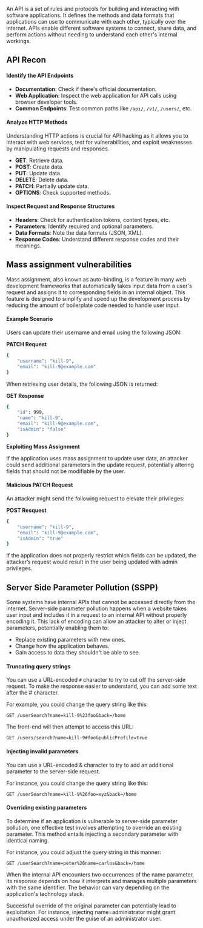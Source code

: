 An API is a set of rules and protocols for building and interacting with software applications. It defines the methods and data formats that applications can use to communicate with each other, typically over the internet. APIs enable different software systems to connect, share data, and perform actions without needing to understand each other's internal workings.
## API Recon

#### Identify the API Endpoints

- **Documentation**: Check if there's official documentation.
- **Web Application**: Inspect the web application for API calls using browser developer tools.
- **Common Endpoints**: Test common paths like `/api/`, `/v1/`, `/users/`, etc.
#### Analyze HTTP Methods

Understanding HTTP actions is crucial for API hacking as it allows you to interact with web services, test for vulnerabilities, and exploit weaknesses by manipulating requests and responses.

- **GET**: Retrieve data.
- **POST**: Create data.
- **PUT**: Update data.
- **DELETE**: Delete data.
- **PATCH**: Partially update data.
- **OPTIONS**: Check supported methods.
#### Inspect Request and Response Structures

- **Headers**: Check for authentication tokens, content types, etc.
- **Parameters**: Identify required and optional parameters.
- **Data Formats**: Note the data formats (JSON, XML).
- **Response Codes**: Understand different response codes and their meanings.
## Mass assignment vulnerabilities
Mass assignment, also known as auto-binding, is a feature in many web development frameworks that automatically takes input data from a user's request and assigns it to corresponding fields in an internal object. This feature is designed to simplify and speed up the development process by reducing the amount of boilerplate code needed to handle user input.
#### Example Scenario

Users can update their username and email using the following JSON:

**PATCH Request**

```bash
{
    "username": "kill-9",
    "email": "kill-9@example.com"
}
```

When retrieving user details, the following JSON is returned:

**GET Response**
```bash
{
    "id": 999,
    "name": "kill-9",
    "email": "kill-9@example.com",
    "isAdmin": "false"
}
```
**Exploiting Mass Assignment**

If the application uses mass assignment to update user data, an attacker could send additional parameters in the update request, potentially altering fields that should not be modifiable by the user.

#### Malicious PATCH Request

An attacker might send the following request to elevate their privileges:

**POST Resquest**
```bash
{
    "username": "kill-9",
    "email": "kill-9@example.com",
    "isAdmin": "true"
}
```
If the application does not properly restrict which fields can be updated, the attacker’s request would result in the user being updated with admin privileges.

## Server Side Parameter Pollution (SSPP)
Some systems have internal APIs that cannot be accessed directly from the internet. Server-side parameter pollution happens when a website takes user input and includes it in a request to an internal API without properly encoding it. This lack of encoding can allow an attacker to alter or inject parameters, potentially enabling them to:

- Replace existing parameters with new ones.
- Change how the application behaves.
- Gain access to data they shouldn't be able to see.

#### Truncating query strings
You can use a URL-encoded `#` character to try to cut off the server-side request. To make the response easier to understand, you can add some text after the # character.

For example, you could change the query string like this:
```
GET /userSearch?name=kill-9%23foo&back=/home
```

The front-end will then attempt to access this URL:
```
GET /users/search?name=kill-9#foo&publicProfile=true
```
#### Injecting invalid parameters
You can use a URL-encoded & character to try to add an additional parameter to the server-side request.

For instance, you could change the query string like this:
```
GET /userSearch?name=kill-9%26foo=xyz&back=/home
```
#### Overriding existing parameters
To determine if an application is vulnerable to server-side parameter pollution, one effective test involves attempting to override an existing parameter. This method entails injecting a secondary parameter with identical naming.

For instance, you could adjust the query string in this manner:
```
GET /userSearch?name=peter%26name=carlos&back=/home
```

When the internal API encounters two occurrences of the name parameter, its response depends on how it interprets and manages multiple parameters with the same identifier. The behavior can vary depending on the application's technology stack.

Successful override of the original parameter can potentially lead to exploitation. For instance, injecting name=administrator might grant unauthorized access under the guise of an administrator user.

